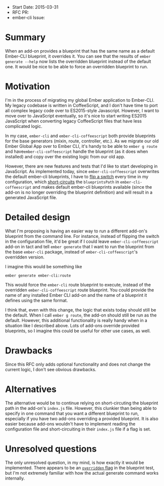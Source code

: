 - Start Date: 2015-03-31
- RFC PR:
- ember-cli Issue:

# Summary

When an add-on provides a blueprint that has the same name as a default Ember-CLI blueprint, it overrides it. You can see that the results of `ember generate --help` now lists the overridden blueprint instead of the default one. It would be nice to be able to force an overridden blueprint to run.

# Motivation

I'm in the process of migrating my global Ember application to Ember-CLI. My legacy codebase is written in CoffeeScript, and I don't have time to port all complex legacy code over to ES2015-style Javascript. However, I want to move over to JavaScript eventually, so it's nice to start writing ES2015 JavaScript when converting legacy CoffeeScript files that have less complicated logic.

In my case, `ember-cli` and `ember-cli-coffeescript` both provide blueprints for the base generators (mixin, route, controller, etc.). As we migrate our old Ember Global App over to Ember CLI, it's handy to be able to `ember g route` and have`ember-cli-coffeescript` handle the blueprint (as it does when installed) and copy over the existing logic from our old app.

However, there are new features and tests that I'd like to start developing in JavaScript. As implemented today, since `ember-cli-coffeescript` overwrites the default ember-cli blueprints, I have to [flip a switch](https://github.com/kimroen/ember-cli-coffeescript/tree/v0.10.0#blueprints) every time in my configuration, which [short-circuits](https://github.com/kimroen/ember-cli-coffeescript/blob/v0.10.0/index.js#L26) the `blueprintsPath` in `ember-cli-coffeescript` and makes default ember-cli blueprints available (since the add-on is no longer overriding the blueprint definition) and will result in a generated JavaScript file.

# Detailed design

What I'm proposing is having an easier way to run a different add-on's blueprint from the command line. For instance, instead of flipping the switch in the configuration file, it'd be great if I could leave `ember-cli-coffeescript` add-on in tact and tell `ember generate` that I want to run the blueprint from the base `ember-cli` package, instead of `ember-cli-coffeescript`'s overridden version.

I imagine this would be something like
```
ember generate ember-cli:route
```

This would force the `ember-cli` route blueprint to execute, instead of the overridden `ember-cli-coffeescript` route blueprint. You could provide the name of any installed Ember CLI add-on and the name of a blueprint it defines using the same format.

I think that, even with this change, the logic that exists today should still be the default. When I call `ember g route`, the add-on should still be run as the default. However, this additional functionality is really handy when in a situation like I described above. Lots of add-ons override provided blueprints, so I imagine this could be useful for other use cases, as well.

# Drawbacks

Since this RFC only adds optional functionality and does not change the current logic, I don't see obvious drawbacks.

# Alternatives

The alternative would be to continue relying on short-circuting the blueprint path in the add-on's `index.js` file. However, this clunkier than being able to specify in one command that you want a different blueprint to run, especially if you have two add-ons overriding a provided blueprint. It is also easier because add-ons wouldn't have to implement reading the configuration file and short-circuiting in their `index.js` file if a flag is set.

# Unresolved questions

The only unresolved question, in my mind, is how exactly it would be implemented. There appears to be an [`overridden` flag](https://github.com/ember-cli/ember-cli/blob/master/tests/unit/models/blueprint-test.js#L168) in the blueprint test, but I'm not extremely familiar with how the actual generate command works internally.
